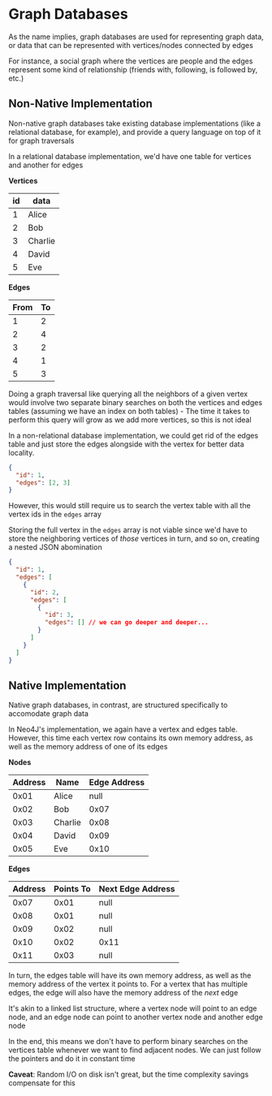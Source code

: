 # Graph Databases

As the name implies, graph databases are used for representing graph data, or data that can be represented with vertices/nodes connected by edges

For instance, a social graph where the vertices are people and the edges represent some kind of relationship (friends with, following, is followed by, etc.)

## Non-Native Implementation

Non-native graph databases take existing database implementations (like a relational database, for example), and provide a query language on top of it for graph traversals

In a relational database implementation, we'd have one table for vertices and another for edges

**Vertices**

| id  | data    |
| --- | ------- |
| 1   | Alice   |
| 2   | Bob     |
| 3   | Charlie |
| 4   | David   |
| 5   | Eve     |

**Edges**

| From | To  |
| ---- | --- |
| 1    | 2   |
| 2    | 4   |
| 3    | 2   |
| 4    | 1   |
| 5    | 3   |

Doing a graph traversal like querying all the neighbors of a given vertex would involve two separate binary searches on both the vertices and edges tables (assuming we have an index on both tables) - The time it takes to perform this query will grow as we add more vertices, so this is not ideal

In a non-relational database implementation, we could get rid of the edges table and just store the edges alongside with the vertex for better data locality.

```json
{
  "id": 1,
  "edges": [2, 3]
}
```

However, this would still require us to search the vertex table with all the vertex ids in the `edges` array

Storing the full vertex in the `edges` array is not viable since we'd have to store the neighboring vertices of _those_ vertices in turn, and so on, creating a nested JSON abomination

```json
{
  "id": 1,
  "edges": [
    {
      "id": 2,
      "edges": [
        {
          "id": 3,
          "edges": [] // we can go deeper and deeper...
        }
      ]
    }
  ]
}
```

## Native Implementation

Native graph databases, in contrast, are structured specifically to accomodate graph data

In Neo4J's implementation, we again have a vertex and edges table. However, this time each vertex row contains its own memory address, as well as the memory address of one of its edges

**Nodes**

| Address | Name    | Edge Address |
| ------- | ------- | ------------ |
| 0x01    | Alice   | null         |
| 0x02    | Bob     | 0x07         |
| 0x03    | Charlie | 0x08         |
| 0x04    | David   | 0x09         |
| 0x05    | Eve     | 0x10         |

**Edges**

| Address | Points To | Next Edge Address |
| ------- | --------- | ----------------- |
| 0x07    | 0x01      | null              |
| 0x08    | 0x01      | null              |
| 0x09    | 0x02      | null              |
| 0x10    | 0x02      | 0x11              |
| 0x11    | 0x03      | null              |

In turn, the edges table will have its own memory address, as well as the memory address of the vertex it points to. For a vertex that has multiple edges, the edge will also have the memory address of the _next_ edge

It's akin to a linked list structure, where a vertex node will point to an edge node, and an edge node can point to another vertex node and another edge node

In the end, this means we don't have to perform binary searches on the vertices table whenever we want to find adjacent nodes. We can just follow the pointers and do it in constant time

**Caveat**: Random I/O on disk isn't great, but the time complexity savings compensate for this
